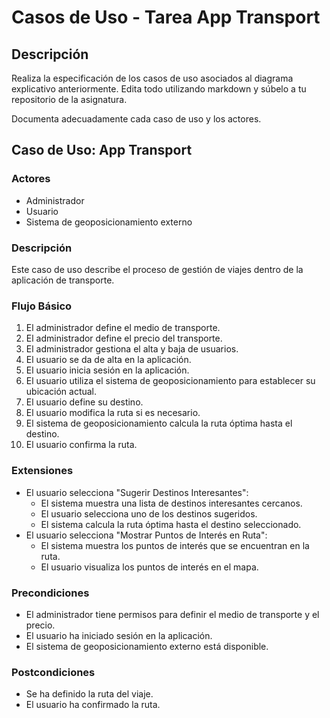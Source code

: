 # Casos de Uso - Tarea App Transport

## Descripción
Realiza la especificación de los casos de uso asociados al diagrama explicativo anteriormente. Edita todo utilizando markdown y súbelo a tu repositorio de la asignatura.

Documenta adecuadamente cada caso de uso y los actores.

## Caso de Uso: App Transport

### Actores
- Administrador
- Usuario
- Sistema de geoposicionamiento externo

### Descripción
Este caso de uso describe el proceso de gestión de viajes dentro de la aplicación de transporte.

### Flujo Básico
1. El administrador define el medio de transporte.
2. El administrador define el precio del transporte.
3. El administrador gestiona el alta y baja de usuarios.
4. El usuario se da de alta en la aplicación.
5. El usuario inicia sesión en la aplicación.
6. El usuario utiliza el sistema de geoposicionamiento para establecer su ubicación actual.
7. El usuario define su destino.
8. El usuario modifica la ruta si es necesario.
9. El sistema de geoposicionamiento calcula la ruta óptima hasta el destino.
10. El usuario confirma la ruta.

### Extensiones
- El usuario selecciona "Sugerir Destinos Interesantes":
  - El sistema muestra una lista de destinos interesantes cercanos.
  - El usuario selecciona uno de los destinos sugeridos.
  - El sistema calcula la ruta óptima hasta el destino seleccionado.
- El usuario selecciona "Mostrar Puntos de Interés en Ruta":
  - El sistema muestra los puntos de interés que se encuentran en la ruta.
  - El usuario visualiza los puntos de interés en el mapa.

### Precondiciones
- El administrador tiene permisos para definir el medio de transporte y el precio.
- El usuario ha iniciado sesión en la aplicación.
- El sistema de geoposicionamiento externo está disponible.

### Postcondiciones
- Se ha definido la ruta del viaje.
- El usuario ha confirmado la ruta.